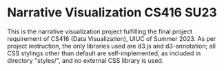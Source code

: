 # Narrative Visualization CS416 SU23
 This is the narrative visualization project fulfilling the final project requirement of CS416 (Data Visualization), UIUC of Summer 2023. As per project instruction, the only libraries used are d3.js and d3-annotation; all CSS stylings other than default are self-implemented, as included in directory "styles/", and no external CSS library is used.
